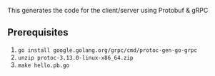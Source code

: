 This generates the code for the client/server using Protobuf & gRPC

## Prerequisites

1. `go install google.golang.org/grpc/cmd/protoc-gen-go-grpc`
2. `unzip protoc-3.13.0-linux-x86_64.zip`
3. `make hello.pb.go`
